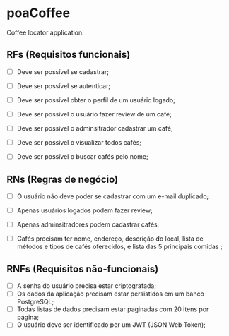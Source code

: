 # poaCoffee

Coffee locator application.

## RFs (Requisitos funcionais)

- [ ] Deve ser possível se cadastrar;
- [ ] Deve ser possível se autenticar;
- [ ] Deve ser possível obter o perfil de um usuário logado;
- [ ] Deve ser possível o usuário fazer review de um café;
- [ ] Deve ser possível o adminsitrador cadastrar um café;

- [ ] Deve ser possível o visualizar todos cafés;
- [ ] Deve ser possível o buscar cafés pelo nome;

## RNs (Regras de negócio)

- [ ] O usuário não deve poder se cadastrar com um e-mail duplicado;
- [ ] Apenas usuários logados podem fazer review;
- [ ] Apenas adminsitradores podem cadastrar cafés;
- [ ] Cafés precisam ter nome, endereço, descrição do local, lista de métodos e tipos de cafés oferecidos, e lista das 5 principais comidas ;


## RNFs (Requisitos não-funcionais)

- [ ] A senha do usuário precisa estar criptografada;
- [ ] Os dados da aplicação precisam estar persistidos em um banco PostgreSQL;
- [ ] Todas listas de dados precisam estar paginadas com 20 itens por página;
- [ ] O usuário deve ser identificado por um JWT (JSON Web Token);